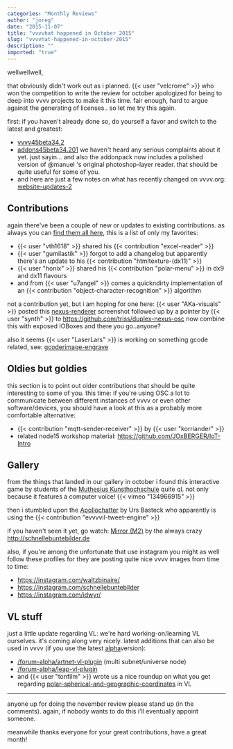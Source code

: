 ```yaml
---
categories: "Monthly Reviews"
author: "joreg"
date: "2015-11-07"
title: "vvvvhat happened in October 2015"
slug: "vvvvhat-happened-in-october-2015"
description: ""
imported: "true"
---
```


wellwellwell,

that obviously didn't work out as i planned. {{< user "velcrome" >}} who won the competition to write the review for october apologized for being to deep into vvvv projects to make it this time. fair enough, hard to argue against the generating of licenses.. so let me try this again.

first: if you haven't already done so, do yourself a favor and switch to the latest and greatest:
* [vvvv45beta34.2](/blog/2015/vvvv45beta34.2)
* [addons45beta34.201](/blog/2015/addons45beta34.201)
we haven't heard any serious complaints about it yet. just sayin... and also the addonpack now includes a polished version of @manuel 's original photoshop-layer reader. that should be quite useful for some of you.
* and here are just a few notes on what has recently changed on vvvv.org: [website-updates-2](/blog/2015/website-updates-2)

## Contributions

again there've been a couple of new or updates to existing contributions. as always you can [find them all here](https://vvvv.org/contributions), this is a list of only my favorites:
* {{< user "vth1618" >}} shared his {{< contribution "excel-reader" >}}
* {{< user "gumilastik" >}} forgot to add a changelog but apparently there's an update to his {{< contribution "htmltexture-(dx11)" >}}
* {{< user "honix" >}} shared his {{< contribution "polar-menu" >}} in dx9 and dx11 flavours
* and from {{< user "u7angel" >}} comes a quickndirty implementation of an {{< contribution "object-character-recognition" >}} algorithm

not a contribution yet, but i am hoping for one here: {{< user "AKa-visuals" >}} posted this [nexus-renderer](/blog/nexus-renderer) screenshot followed up by a pointer by {{< user "synth" >}} to https://github.com/triss/duplex-nexus-osc now combine this with exposed IOBoxes and there you go..anyone?

also it seems {{< user "LaserLars" >}} is working on something gcode related, see: [gcoderimage-engrave](/blog/gcoderimage-engrave)

## Oldies but goldies

this section is to point out older contributions that should be quite interesting to some of you. this time: if you're using OSC a lot to communicate between different instances of vvvv or even other software/devices, you should have a look at this as a probably more comfortable alternative:
* {{< contribution "mqtt-sender-receiver" >}} by {{< user "korriander" >}}
* related node15 workshop material: https://github.com/JOxBERGER/IoT-Intro

## Gallery

from the things that landed in our gallery in october i found this interactive game by students of the [Muthesius Kunsthochschule](http://en.muthesius-kunsthochschule.de/) quite ql. not only because it features a computer voice! 
{{< vimeo "134966915" >}}

then i stumbled upon the [Apollochatter](http://ursbasteck.com/wordpress/151003) by Urs Basteck who apparently is using the {{< contribution "evvvvil-tweet-engine" >}} 

if you haven't seen it yet, go watch: [Mirror (M2)](https://vimeo.com/140405048) by the always crazy <http://schnellebuntebilder.de>

also, if you're among the unfortunate that use instagram you might as well follow these profiles for they are posting quite nice vvvv images from time to time: 
* https://instagram.com/waltzbinaire/
* https://instagram.com/schnellebuntebilder
* https://instagram.com/idwyr/

## VL stuff

just a little update regarding VL: we're hard working-on/learning VL ourselves. it's coming along very nicely. latest additions that can also be used in vvvv (if you use the latest [alpha](https://vvvv.org/downloads/previews)version):
* [/forum-alpha/artnet-vl-plugin](https://discourse.vvvv.org/t/artnet-vl-plugin/13360) (multi subnet/universe node)
* [/forum-alpha/leap-vl-plugin](https://discourse.vvvv.org/t/leap-vl-plugin/13344) 
* and {{< user "tonfilm" >}} wrote us a nice roundup on what you get regarding [polar-spherical-and-geographic-coordinates](/blog/2015/polar-spherical-and-geographic-coordinates) in VL

---

anyone up for doing the november review please stand up (in the comments). again, if nobody wants to do this i'll eventually appoint someone.

meanwhile thanks everyone for your great contributions, have a great month!
